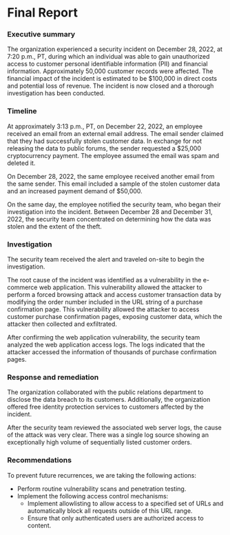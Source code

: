 # Final Report

### Executive summary

The organization experienced a security incident on December 28, 2022, at 7:20 p.m., PT, during which an individual was able to gain unauthorized access to customer personal identifiable information (PII) and financial information. Approximately 50,000 customer records were affected. The financial impact of the incident is estimated to be $100,000 in direct costs and potential loss of revenue. The incident is now closed and a thorough investigation has been conducted.

### Timeline

At approximately 3:13 p.m., PT, on December 22, 2022, an employee received an email from an external email address. The email sender claimed that they had successfully stolen customer data. In exchange for not releasing the data to public forums, the sender requested a $25,000 cryptocurrency payment. The employee assumed the email was spam and deleted it.

On December 28, 2022, the same employee received another email from the same sender. This email included a sample of the stolen customer data and an increased payment demand of $50,000. 

On the same day, the employee notified the security team, who began their investigation into the incident. Between December 28 and December 31, 2022, the security team concentrated on determining how the data was stolen and the extent of the theft.

### Investigation

The security team received the alert and traveled on-site to begin the investigation. 

The root cause of the incident was identified as a vulnerability in the e-commerce web application. This vulnerability allowed the attacker to perform a forced browsing attack and access customer transaction data by modifying the order number included in the URL string of a purchase confirmation page. This vulnerability allowed the attacker to access customer purchase confirmation pages, exposing customer data, which the attacker then collected and exfiltrated.

After confirming the web application vulnerability, the security team analyzed the web application access logs. The logs indicated that the attacker accessed the information of thousands of purchase confirmation pages.

### Response and remediation

The organization collaborated with the public relations department to disclose the data breach to its customers. Additionally, the organization offered free identity protection services to customers affected by the incident. 

After the security team reviewed the associated web server logs, the cause of the attack was very clear. There was a single log source showing an exceptionally high volume of sequentially listed customer orders.

### Recommendations

To prevent future recurrences, we are taking the following actions:

*	Perform routine vulnerability scans and penetration testing.
*	Implement the following access control mechanisms:
    *	Implement allowlisting to allow access to a specified set of URLs and automatically block all requests outside of this URL range.
    *	Ensure that only authenticated users are authorized access to content.
